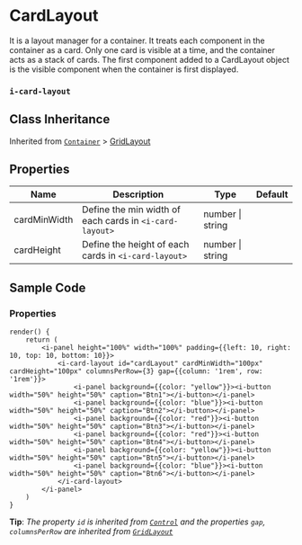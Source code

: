 # CardLayout

It is a layout manager for a container. It treats each component in the container as a card. Only one card is visible at a time, and the container acts as a stack of cards. The first component added to a CardLayout object is the visible component when the container is first displayed.

### `i-card-layout`

## Class Inheritance
Inherited from [`Container`](components/container/README.md) > [GridLayout](components/layout/gridLayout/README.md)

## Properties

| Name            | Description                                             | Type             | Default |
| --------------- | -------------------------------------------------       | ----------       | ------- |
| cardMinWidth    | Define the min width of each cards in `<i-card-layout>` | number \| string |         |
| cardHeight      | Define the height of each cards in `<i-card-layout>`    | number \| string |         |

## Sample Code

### Properties
```typescript(samples/i-card-layout.tsx)
render() {
    return (
        <i-panel height="100%" width="100%" padding={{left: 10, right: 10, top: 10, bottom: 10}}>
            <i-card-layout id="cardLayout" cardMinWidth="100px" cardHeight="100px" columnsPerRow={3} gap={{column: '1rem', row: '1rem'}}>
                <i-panel background={{color: "yellow"}}><i-button width="50%" height="50%" caption="Btn1"></i-button></i-panel>
                <i-panel background={{color: "blue"}}><i-button width="50%" height="50%" caption="Btn2"></i-button></i-panel>
                <i-panel background={{color: "red"}}><i-button width="50%" height="50%" caption="Btn3"></i-button></i-panel>
                <i-panel background={{color: "red"}}><i-button width="50%" height="50%" caption="Btn4"></i-button></i-panel>
                <i-panel background={{color: "yellow"}}><i-button width="50%" height="50%" caption="Btn5"></i-button></i-panel>
                <i-panel background={{color: "blue"}}><i-button width="50%" height="50%" caption="Btn6"></i-button></i-panel>
            </i-card-layout>
        </i-panel>
    )
}
```
**Tip**: _The property `id` is inherited from [`Control`](components/Control/README.md) and the properties `gap`, `columnsPerRow` are inherited from [`GridLayout`](components/layout/gridLayout/README.md)_